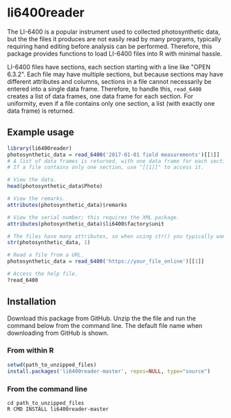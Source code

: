 # li6400reader
The LI-6400 is a popular instrument used to collected photosynthetic data, but the the files it produces are not easily read by many programs, typically requiring hand editing before analysis can be performed. Therefore, this package provides functions to load LI-6400 files into R with minimal hassle.

LI-6400 files have sections, each section starting with a line like "OPEN 6.3.2". Each file may have multiple sections, but because sections may have different attributes and columns, sections in a file cannot necessarily be entered into a single data frame. Therefore, to handle this, `read_6400` creates a list of data frames, one data frame for each section. For uniformity, even if a file contains only one section, a list (with exactly one data frame) is returned.

## Example usage
```r
library(li6400reader)
photosynthetic_data = read_6400('2017-01-01 field measurements')[[1]]
# A list of data frames is returned, with one data frame for each section of the LI-6400 file.
# If a file contains only one section, use "[[1]]" to access it.

# View the data.
head(photosynthetic_data$Photo)

# View the remarks.
attributes(photosynthetic_data)$remarks

# View the serial number; this requires the XML package.
attributes(photosynthetic_data)$li6400$factory$unit

# The files have many attributes, so when using str() you typically want to limit `max.level`.
str(photosynthetic_data, 1)

# Read a file from a URL.
photosynthetic_data = read_6400('https://your_file_online')[[1]]

# Access the help file.
?read_6400
```

## Installation
Download this package from GitHub. Unzip the the file and run the command below from the command line. The default file name when downloading from GitHub is shown.

### From within R
```r
setwd(path_to_unzipped_files)
install.packages('li6400reader-master', repos=NULL, type="source")  
```

### From the command line
```
cd path_to_unzipped_files
R CMD INSTALL li6400reader-master
```

